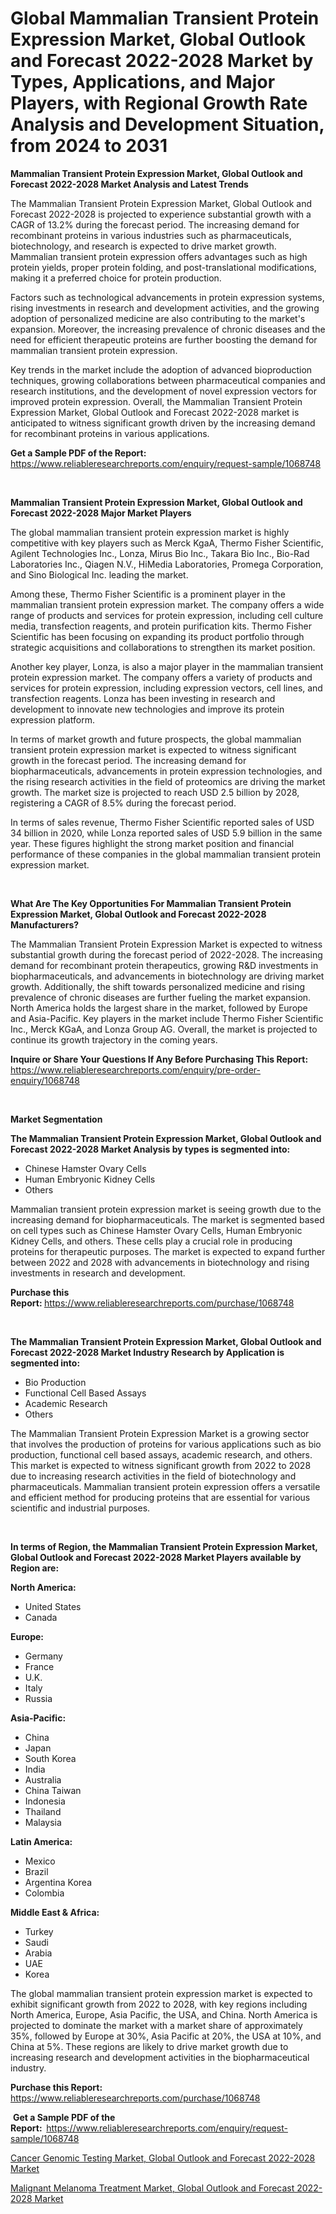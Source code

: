 <p><h1>Global Mammalian Transient Protein Expression Market, Global Outlook and Forecast 2022-2028 Market by Types, Applications, and Major Players, with Regional Growth Rate Analysis and Development Situation, from 2024 to 2031</h1></p><p><strong>Mammalian Transient Protein Expression Market, Global Outlook and Forecast 2022-2028 Market Analysis and Latest Trends</strong></p>
<p><p>The Mammalian Transient Protein Expression Market, Global Outlook and Forecast 2022-2028 is projected to experience substantial growth with a CAGR of 13.2% during the forecast period. The increasing demand for recombinant proteins in various industries such as pharmaceuticals, biotechnology, and research is expected to drive market growth. Mammalian transient protein expression offers advantages such as high protein yields, proper protein folding, and post-translational modifications, making it a preferred choice for protein production.</p><p>Factors such as technological advancements in protein expression systems, rising investments in research and development activities, and the growing adoption of personalized medicine are also contributing to the market's expansion. Moreover, the increasing prevalence of chronic diseases and the need for efficient therapeutic proteins are further boosting the demand for mammalian transient protein expression.</p><p>Key trends in the market include the adoption of advanced bioproduction techniques, growing collaborations between pharmaceutical companies and research institutions, and the development of novel expression vectors for improved protein expression. Overall, the Mammalian Transient Protein Expression Market, Global Outlook and Forecast 2022-2028 market is anticipated to witness significant growth driven by the increasing demand for recombinant proteins in various applications.</p></p>
<p><strong>Get a Sample PDF of the Report:&nbsp;</strong> <a href="https://www.reliableresearchreports.com/enquiry/request-sample/1068748">https://www.reliableresearchreports.com/enquiry/request-sample/1068748</a></p>
<p>&nbsp;</p>
<p><strong>Mammalian Transient Protein Expression Market, Global Outlook and Forecast 2022-2028 Major Market Players</strong></p>
<p><p>The global mammalian transient protein expression market is highly competitive with key players such as Merck KgaA, Thermo Fisher Scientific, Agilent Technologies Inc., Lonza, Mirus Bio Inc., Takara Bio Inc., Bio-Rad Laboratories Inc., Qiagen N.V., HiMedia Laboratories, Promega Corporation, and Sino Biological Inc. leading the market.</p><p>Among these, Thermo Fisher Scientific is a prominent player in the mammalian transient protein expression market. The company offers a wide range of products and services for protein expression, including cell culture media, transfection reagents, and protein purification kits. Thermo Fisher Scientific has been focusing on expanding its product portfolio through strategic acquisitions and collaborations to strengthen its market position.</p><p>Another key player, Lonza, is also a major player in the mammalian transient protein expression market. The company offers a variety of products and services for protein expression, including expression vectors, cell lines, and transfection reagents. Lonza has been investing in research and development to innovate new technologies and improve its protein expression platform.</p><p>In terms of market growth and future prospects, the global mammalian transient protein expression market is expected to witness significant growth in the forecast period. The increasing demand for biopharmaceuticals, advancements in protein expression technologies, and the rising research activities in the field of proteomics are driving the market growth. The market size is projected to reach USD 2.5 billion by 2028, registering a CAGR of 8.5% during the forecast period.</p><p>In terms of sales revenue, Thermo Fisher Scientific reported sales of USD 34 billion in 2020, while Lonza reported sales of USD 5.9 billion in the same year. These figures highlight the strong market position and financial performance of these companies in the global mammalian transient protein expression market.</p></p>
<p>&nbsp;</p>
<p><strong>What Are The Key Opportunities For Mammalian Transient Protein Expression Market, Global Outlook and Forecast 2022-2028 Manufacturers?</strong></p>
<p><p>The Mammalian Transient Protein Expression Market is expected to witness substantial growth during the forecast period of 2022-2028. The increasing demand for recombinant protein therapeutics, growing R&D investments in biopharmaceuticals, and advancements in biotechnology are driving market growth. Additionally, the shift towards personalized medicine and rising prevalence of chronic diseases are further fueling the market expansion. North America holds the largest share in the market, followed by Europe and Asia-Pacific. Key players in the market include Thermo Fisher Scientific Inc., Merck KGaA, and Lonza Group AG. Overall, the market is projected to continue its growth trajectory in the coming years.</p></p>
<p><strong>Inquire or Share Your Questions If Any Before Purchasing This Report:</strong> <a href="https://www.reliableresearchreports.com/enquiry/pre-order-enquiry/1068748">https://www.reliableresearchreports.com/enquiry/pre-order-enquiry/1068748</a></p>
<p>&nbsp;</p>
<p><strong>Market Segmentation</strong></p>
<p><strong>The Mammalian Transient Protein Expression Market, Global Outlook and Forecast 2022-2028 Market Analysis by types is segmented into:</strong></p>
<p><ul><li>Chinese Hamster Ovary Cells</li><li>Human Embryonic Kidney Cells</li><li>Others</li></ul></p>
<p><p>Mammalian transient protein expression market is seeing growth due to the increasing demand for biopharmaceuticals. The market is segmented based on cell types such as Chinese Hamster Ovary Cells, Human Embryonic Kidney Cells, and others. These cells play a crucial role in producing proteins for therapeutic purposes. The market is expected to expand further between 2022 and 2028 with advancements in biotechnology and rising investments in research and development.</p></p>
<p><strong>Purchase this Report:&nbsp;</strong><a href="https://www.reliableresearchreports.com/purchase/1068748">https://www.reliableresearchreports.com/purchase/1068748</a></p>
<p>&nbsp;</p>
<p><strong>The Mammalian Transient Protein Expression Market, Global Outlook and Forecast 2022-2028 Market Industry Research by Application is segmented into:</strong></p>
<p><ul><li>Bio Production</li><li>Functional Cell Based Assays</li><li>Academic Research</li><li>Others</li></ul></p>
<p><p>The Mammalian Transient Protein Expression Market is a growing sector that involves the production of proteins for various applications such as bio production, functional cell based assays, academic research, and others. This market is expected to witness significant growth from 2022 to 2028 due to increasing research activities in the field of biotechnology and pharmaceuticals. Mammalian transient protein expression offers a versatile and efficient method for producing proteins that are essential for various scientific and industrial purposes.</p></p>
<p>&nbsp;</p>
<p><strong>In terms of Region, the Mammalian Transient Protein Expression Market, Global Outlook and Forecast 2022-2028 Market Players available by Region are:</strong></p>
<p>
    <p> <strong> North America: </strong>
        <ul>
            <li>United States</li>
            <li>Canada</li>
        </ul>
        </p> 
    <p> <strong> Europe: </strong>
        <ul>
            <li>Germany</li>
            <li>France</li>
            <li>U.K.</li>
            <li>Italy</li>
            <li>Russia</li>
        </ul>
        </p> 
    <p> <strong> Asia-Pacific: </strong>
        <ul>
            <li>China</li>
            <li>Japan</li>
            <li>South Korea</li>
            <li>India</li>
            <li>Australia</li>
            <li>China Taiwan</li>
            <li>Indonesia</li>
            <li>Thailand</li>
            <li>Malaysia</li>
        </ul>
        </p> 
    <p> <strong> Latin America: </strong>
        <ul>
            <li>Mexico</li>
            <li>Brazil</li>
            <li>Argentina Korea</li>
            <li>Colombia</li>
        </ul>
        </p> 
    <p> <strong> Middle East & Africa: </strong>
        <ul>
            <li>Turkey</li>
            <li>Saudi</li>
            <li>Arabia</li>
            <li>UAE</li>
            <li>Korea</li>
        </ul>
    </p>
    </p>
<p><p>The global mammalian transient protein expression market is expected to exhibit significant growth from 2022 to 2028, with key regions including North America, Europe, Asia Pacific, the USA, and China. North America is projected to dominate the market with a market share of approximately 35%, followed by Europe at 30%, Asia Pacific at 20%, the USA at 10%, and China at 5%. These regions are likely to drive market growth due to increasing research and development activities in the biopharmaceutical industry.</p></p>
<p><strong>Purchase this Report: </strong><a href="https://www.reliableresearchreports.com/purchase/1068748">https://www.reliableresearchreports.com/purchase/1068748</a></p>
<p>&nbsp;<strong>Get a Sample PDF of the Report:&nbsp;&nbsp;</strong><a href="https://www.reliableresearchreports.com/enquiry/request-sample/1068748">https://www.reliableresearchreports.com/enquiry/request-sample/1068748</a></p>
<p><strong></strong></p>
<p><p><a href="https://github.com/lataunyatinikmelvin59ilbd0dv/Market-Research-Report-List-1/blob/main/cancer-genomic-testing-market-global-outlook-and-forecast-2022-2028-market.md">Cancer Genomic Testing Market, Global Outlook and Forecast 2022-2028 Market</a></p><p><a href="https://github.com/JameTravis/Market-Research-Report-List-3/blob/main/malignant-melanoma-treatment-market-global-outlook-and-forecast-2022-2028-market.md">Malignant Melanoma Treatment Market, Global Outlook and Forecast 2022-2028 Market</a></p></p>